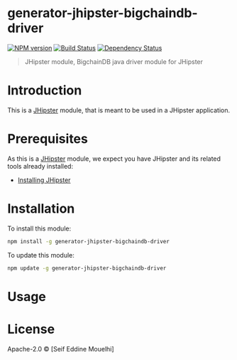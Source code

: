 # generator-jhipster-bigchaindb-driver
[![NPM version][npm-image]][npm-url] [![Build Status][travis-image]][travis-url] [![Dependency Status][daviddm-image]][daviddm-url]
> JHipster module, BigchainDB java driver module for JHipster

# Introduction

This is a [JHipster](http://jhipster.github.io/) module, that is meant to be used in a JHipster application.

# Prerequisites

As this is a [JHipster](http://jhipster.github.io/) module, we expect you have JHipster and its related tools already installed:

- [Installing JHipster](https://jhipster.github.io/installation.html)

# Installation

To install this module:

```bash
npm install -g generator-jhipster-bigchaindb-driver
```

To update this module:
```bash
npm update -g generator-jhipster-bigchaindb-driver
```

# Usage

# License

Apache-2.0 © [Seif Eddine Mouelhi]


[npm-image]: https://img.shields.io/npm/v/generator-jhipster-bigchaindb-driver.svg
[npm-url]: https://npmjs.org/package/generator-jhipster-bigchaindb-driver
[travis-image]: https://travis-ci.org/smouelhi/generator-jhipster-bigchaindb-driver.svg?branch=master
[travis-url]: https://travis-ci.org/smouelhi/generator-jhipster-bigchaindb-driver
[daviddm-image]: https://david-dm.org/smouelhi/generator-jhipster-bigchaindb-driver.svg?theme=shields.io
[daviddm-url]: https://david-dm.org/smouelhi/generator-jhipster-module
